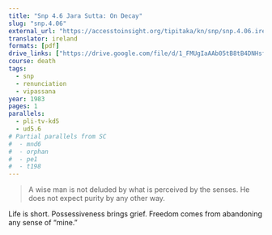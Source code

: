 ```yaml
---
title: "Snp 4.6 Jara Sutta: On Decay"
slug: "snp.4.06"
external_url: "https://accesstoinsight.org/tipitaka/kn/snp/snp.4.06.irel.html"
translator: ireland
formats: [pdf]
drive_links: ["https://drive.google.com/file/d/1_FMUgIaAAb05tB8tB4DNHsfc8tqvDhjF/view?usp=drivesdk"]
course: death
tags:
  - snp
  - renunciation
  - vipassana
year: 1983
pages: 1
parallels:
  - pli-tv-kd5
  - ud5.6
# Partial parallels from SC
#  - mnd6
#  - orphan
#  - pe1
#  - t198
---
```


> A wise man is not deluded by what is perceived by the senses. He does not expect purity by any other way.

Life is short. Possessiveness brings grief. Freedom comes from abandoning any sense of “mine.”

